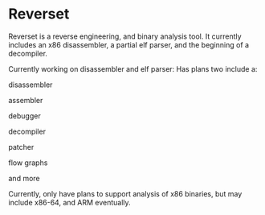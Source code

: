# Reverset
Reverset is a reverse engineering, and binary analysis tool.
It currently includes an x86 disassembler, a partial elf parser, and the beginning of a decompiler.

Currently working on disassembler and elf parser:
Has plans two include a:

disassembler

assembler

debugger

decompiler

patcher

flow graphs

and more

Currently, only have plans to support analysis of x86 binaries, but may include x86-64, and ARM eventually.
